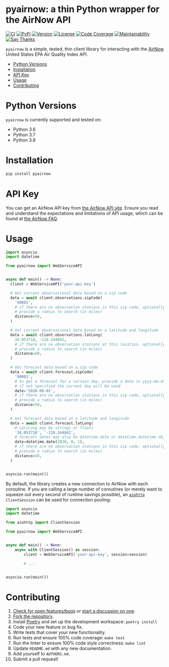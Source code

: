 # pyairnow: a thin Python wrapper for the AirNow API

[![CI](https://github.com/asymworks/pyairnow/workflows/CI/badge.svg)](https://github.com/asymworks/pyairnow/actions)
[![PyPi](https://img.shields.io/pypi/v/pyairvisual.svg)](https://pypi.python.org/pypi/pyairnow)
[![Version](https://img.shields.io/pypi/pyversions/pyairvisual.svg)](https://pypi.python.org/pypi/pyairnow)
[![License](https://img.shields.io/pypi/l/pyairvisual.svg)](https://github.com/asymworks/pyairnow/blob/master/LICENSE)
[![Code Coverage](https://codecov.io/gh/asymworks/pyairnow/branch/master/graph/badge.svg)](https://codecov.io/gh/asymworks/pyairnow)
[![Maintainability](https://api.codeclimate.com/v1/badges/948e4e3c84e5c49826f1/maintainability)](https://codeclimate.com/github/asymworks/pyairnow/maintainability)
[![Say Thanks](https://img.shields.io/badge/SayThanks-!-1EAEDB.svg)](https://saythanks.io/to/bachya)

`pyairnow` is a simple, tested, thin client library for interacting with the
[AirNow](https://www.airnow.gov) United States EPA Air Quality Index API.

- [Python Versions](#python-versions)
- [Installation](#installation)
- [API Key](#api-key)
- [Usage](#usage)
- [Contributing](#contributing)

# Python Versions

`pyairnow` is currently supported and tested on:

* Python 3.6
* Python 3.7
* Python 3.8

# Installation

```python
pip install pyairnow
```

# API Key

You can get an AirNow API key from
[the AirNow API site](https://docs.airnowapi.org/account/request/). Ensure you
read and understand the expectations and limitations of API usage, which can
be found at [the AirNow FAQ](https://docs.airnowapi.org/faq).

# Usage

```python
import asyncio
import datetime

from pyairnow import WebServiceAPI


async def main() -> None:
  client = WebServiceAPI('your-api-key')

  # Get current observational data based on a zip code
  data = await client.observations.zipCode(
    '90001',
    # if there are no observation stations in this zip code, optionally
    # provide a radius to search (in miles)
    distance=50,
  )

  # Get current observational data based on a latitude and longitude
  data = await client.observations.latLong(
    34.053718, -118.244842,
    # if there are no observation stations at this location, optionally
    # provide a radius to search (in miles)
    distance=50,
  )

  # Get forecast data based on a zip code
  data = await client.forecast.zipCode(
    '90001',
    # to get a forecast for a certain day, provide a date in yyyy-mm-dd,
    # if not specified the current day will be used
    date='2020-09-01',
    # if there are no observation stations in this zip code, optionally
    # provide a radius to search (in miles)
    distance=50,
  )

  # Get forecast data based on a latitude and longitude
  data = await client.forecast.latLong(
    # Lat/Long may be strings or floats
    '34.053718', '-118.244842',
    # forecast dates may also be datetime.date or datetime.datetime objects
    date=datetime.date(2020, 9, 1),
    # if there are no observation stations in this zip code, optionally
    # provide a radius to search (in miles)
    distance=50,
  )


asyncio.run(main())
```

By default, the library creates a new connection to AirNow with each coroutine.
If you are calling a large number of coroutines (or merely want to squeeze out
every second of runtime savings possible), an
[`aiohttp`](https://github.com/aio-libs/aiohttp) `ClientSession` can be used
for connection pooling:

```python
import asyncio
import datetime

from aiohttp import ClientSession

from pyairnow import WebServiceAPI


async def main() -> None:
    async with ClientSession() as session:
        client = WebServiceAPI('your-api-key', session=session)

        # ...


asyncio.run(main())
```

# Contributing

1. [Check for open features/bugs](https://github.com/asymworks/pyairnow/issues)
  or [start a discussion on one](https://github.com/asymworks/pyairnow/issues/new).
2. [Fork the repository](https://github.com/asymworks/pyairnow/fork).
3. Install [Poetry](https://python-poetry.org/) and set up the development workspace:
  `poetry install`
4. Code your new feature or bug fix.
5. Write tests that cover your new functionality.
6. Run tests and ensure 100% code coverage: `make test`
7. Run the linter to ensure 100% code style correctness: `make lint`
8. Update `README.md` with any new documentation.
9. Add yourself to `AUTHORS.md`.
10. Submit a pull request!
